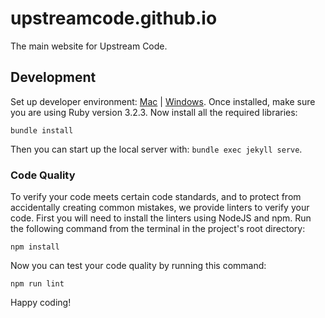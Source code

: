 # upstreamcode.github.io

The main website for Upstream Code.

## Development

Set up developer environment: [Mac](https://desiredpersona.com/install-jekyll-on-macos/) | [Windows](https://jekyllrb.com/docs/installation/windows/).  Once installed, make sure you are using Ruby version 3.2.3.  Now install all the required libraries:

```
bundle install
```

Then you can start up the local server with: `bundle exec jekyll serve`.

### Code Quality

To verify your code meets certain code standards, and to protect from accidentally creating common mistakes, we provide linters to verify your code. First you will need to install the linters using NodeJS and npm. Run the following command from the terminal in the project's root directory:

```
npm install
```

Now you can test your code quality by running this command:

```
npm run lint
```

Happy coding!
